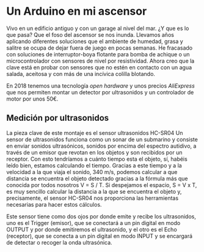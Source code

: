 # Un Arduino en mi ascensor
Vivo en un edificio antiguo y con un garage al nivel del mar. ¿Y que es lo que pasa? Que el foso del ascensor se nos inunda. 
Llevamos años aplicando diferentes soluciones que el ambiente de humedad, grasa y salitre se ocupa de dejar fuera de juego en pocas semanas. He fracasado con soluciones de interruptor-boya flotante para bomba de achique o un microcontrolador con sensores de nivel por resistividad.
Ahora creo que la clave está en probar con sensores que no estén en contacto con un agua salada, aceitosa y con más de una incívica colilla blotando. 

En 2018 tenemos una tecnología _open hardware_ y unos precios _AliExpress_ que nos permiten montar un detector por ultrasonidos y un controlador de motor por unos 50€.

## Medición por ultrasonidos
La pieza clave de este montaje es el sensor ultrasonidos HC-SR04
Un sensor de ultrasonidos funciona como un sonar de un submarino y consiste en enviar sonidos ultrasónicos, sonidos por encima del espectro autidivo, a través de un emisor que revotan en los objetos y son recibidos por un receptor. Con esto tendríamos a cuánto tiempo esta el objeto, sí, habéis leído bien, estamos calculando el tiempo. Gracias a este tiempo y a la velocidad a la que viaja el sonido, 340 m/s, podemos calcular a que distancia se encuentra el objeto detectado gracias a la fórmula más que conocida por todos nosotros V = S / T. Si despejamos el espacio, S = V x T, es muy sencillo calcular la distancia a la que se encuentra el objeto y, precisamente, el sensor HC-SR04 nos proporciona las herramientas necesarias para hacer estos cálculos.

Este sensor tiene como dos ojos por donde emite y recibe los ultrasonidos, uno es el Trigger (emisor), que se conectará a un pin digital en modo OUTPUT y por donde emitiremos el ultrasonido, y el otro es el Echo (receptor), que se conecta a un pin digital en modo INPUT y se encargará de detectar o recoger la onda ultrasónica.
